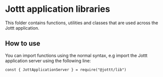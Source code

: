 # Jottt application libraries

This folder contains functions, utilities and classes that are used across the Jottt application.

## How to use

You can import functions using the normal syntax, e.g import the Jottt application server using the following line:

    const { JottApplicationServer } = require("@jottt/lib")
